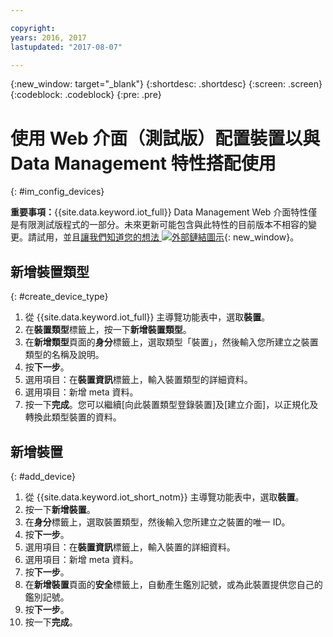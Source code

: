 ```yaml
---

copyright:
years: 2016, 2017
lastupdated: "2017-08-07"

---
```


{:new_window: target="\_blank"}
{:shortdesc: .shortdesc}
{:screen: .screen}
{:codeblock: .codeblock}
{:pre: .pre}


# 使用 Web 介面（測試版）配置裝置以與 Data Management 特性搭配使用
{: #im_config_devices}

**重要事項：**{{site.data.keyword.iot_full}} Data Management Web 介面特性僅是有限測試版程式的一部分。未來更新可能包含與此特性的目前版本不相容的變更。請試用，並且[讓我們知道您的想法 ![外部鏈結圖示](../../../icons/launch-glyph.svg)](https://developer.ibm.com/answers/smart-spaces/17/internet-of-things.html){: new_window}。


## 新增裝置類型
{: #create_device_type}
1. 從 {{site.data.keyword.iot_full}} 主導覽功能表中，選取**裝置**。
2. 在**裝置類型**標籤上，按一下**新增裝置類型**。
3. 在**新增類型**頁面的**身分**標籤上，選取類型「裝置」，然後輸入您所建立之裝置類型的名稱及說明。
4. 按**下一步**。
5. 選用項目：在**裝置資訊**標籤上，輸入裝置類型的詳細資料。
6. 選用項目：新增 meta 資料。 
7. 按一下**完成**。您可以繼續[向此裝置類型登錄裝置]及[建立介面]，以正規化及轉換此類型裝置的資料。

## 新增裝置
{: #add_device}
1. 從 {{site.data.keyword.iot_short_notm}} 主導覽功能表中，選取**裝置**。
2. 按一下**新增裝置**。
3. 在**身分**標籤上，選取裝置類型，然後輸入您所建立之裝置的唯一 ID。
4. 按**下一步**。
5. 選用項目：在**裝置資訊**標籤上，輸入裝置的詳細資料。
6. 選用項目：新增 meta 資料。 
7. 按**下一步**。
8. 在**新增裝置**頁面的**安全**標籤上，自動產生鑑別記號，或為此裝置提供您自己的鑑別記號。 
9. 按**下一步**。
10. 按一下**完成**。

